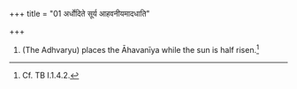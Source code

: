 +++
title = "01 अर्धोदिते सूर्य आहवनीयमादधाति"

+++
1. (The Adhvaryu) places the Āhavanīya while the sun is half risen.[^1]  


[^1]: Cf. TB I.1.4.2.
